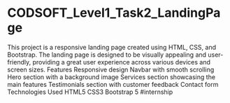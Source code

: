 # CODSOFT_Level1_Task2_LandingPage
This project is a responsive landing page created using HTML, CSS, and Bootstrap. The landing page is designed to be visually appealing and user-friendly, providing a great user experience across various devices and screen sizes.
Features
Responsive design
Navbar with smooth scrolling
Hero section with a background image
Services section showcasing the main features
Testimonials section with customer feedback
Contact form
Technologies Used
HTML5
CSS3
Bootstrap 5
#internship
